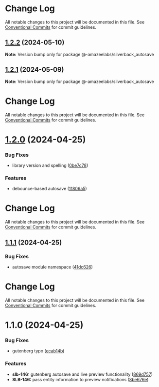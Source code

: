 # Change Log

All notable changes to this project will be documented in this file.
See [Conventional Commits](https://conventionalcommits.org) for commit guidelines.

## [1.2.2](https://github.com/AmazeeLabs/silverback-mono/compare/@-amazeelabs/silverback_autosave@1.2.1...@-amazeelabs/silverback_autosave@1.2.2) (2024-05-10)

**Note:** Version bump only for package @-amazeelabs/silverback_autosave





## [1.2.1](https://github.com/AmazeeLabs/silverback-mono/compare/@-amazeelabs/silverback_autosave@1.2.0...@-amazeelabs/silverback_autosave@1.2.1) (2024-05-09)

**Note:** Version bump only for package @-amazeelabs/silverback_autosave





# Change Log

All notable changes to this project will be documented in this file. See
[Conventional Commits](https://conventionalcommits.org) for commit guidelines.

# [1.2.0](https://github.com/AmazeeLabs/silverback-mono/compare/@-amazeelabs/silverback_autosave@1.1.1...@-amazeelabs/silverback_autosave@1.2.0) (2024-04-25)

### Bug Fixes

- library version and spelling
  ([0be7c78](https://github.com/AmazeeLabs/silverback-mono/commit/0be7c788154342c7a6e9e62e7984865f26193021))

### Features

- debounce-based autosave
  ([11806a5](https://github.com/AmazeeLabs/silverback-mono/commit/11806a57773c6b0d81ffe0388568cb11cc2825c6))

# Change Log

All notable changes to this project will be documented in this file. See
[Conventional Commits](https://conventionalcommits.org) for commit guidelines.

## [1.1.1](https://github.com/AmazeeLabs/silverback-mono/compare/@-amazeelabs/silverback_autosave@1.1.0...@-amazeelabs/silverback_autosave@1.1.1) (2024-04-25)

### Bug Fixes

- autosave module namespace
  ([41dc626](https://github.com/AmazeeLabs/silverback-mono/commit/41dc6262ecf9bb3803bd90a3e1e3545d085f0a3b))

# Change Log

All notable changes to this project will be documented in this file. See
[Conventional Commits](https://conventionalcommits.org) for commit guidelines.

# 1.1.0 (2024-04-25)

### Bug Fixes

- gutenberg typo
  ([ecab14b](https://github.com/AmazeeLabs/silverback-mono/commit/ecab14bf964c12f840418b78ad2c5f21ecc58d93))

### Features

- **slb-146:** gutenberg autosave and live preview functionality
  ([869d757](https://github.com/AmazeeLabs/silverback-mono/commit/869d757cae5b057fbfced015d6f16dc0d9c6e3f5))
- **SLB-146:** pass entity information to preview notifications
  ([8be676e](https://github.com/AmazeeLabs/silverback-mono/commit/8be676ec5379216b06e2eb77403c800f31e80f4e))
